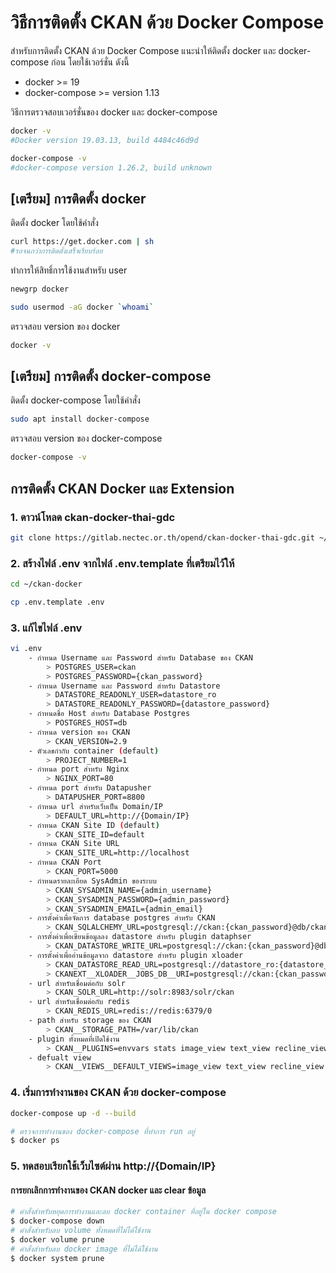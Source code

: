 # วิธีการติดตั้ง CKAN ด้วย Docker Compose
สำหรับการติดตั้ง CKAN ด้วย Docker Compose แนะนำให้ติดตั้ง docker และ docker-compose ก่อน โดยใช้เวอร์ชั่น ดังนี้ 
- docker >= 19
- docker-compose >= version 1.13

วิธีการตรวจสอบเวอร์ชั่นของ docker และ docker-compose
```sh
docker -v
#Docker version 19.03.13, build 4484c46d9d

docker-compose -v
#docker-compose version 1.26.2, build unknown
```
## [เตรียม] การติดตั้ง docker
ติดตั้ง docker โดยใช้คำสั่ง
```sh
curl https://get.docker.com | sh
#รอจนกว่าการติดตั้งเสร็จเรียบร้อย
```
ทำการให้สิทธิ์การใช้งานสำหรับ user
```sh
newgrp docker

sudo usermod -aG docker `whoami`
```
ตรวจสอบ version ของ docker
```sh
docker -v
```

## [เตรียม] การติดตั้ง docker-compose
ติดตั้ง docker-compose โดยใช้คำสั่ง
```sh
sudo apt install docker-compose
```
ตรวจสอบ version ของ docker-compose
```sh
docker-compose -v
```

## การติดตั้ง CKAN Docker และ Extension
### 1. ดาวน์โหลด ckan-docker-thai-gdc
```sh
git clone https://gitlab.nectec.or.th/opend/ckan-docker-thai-gdc.git ~/ckan-docker
```

### 2. สร้างไฟล์ .env จากไฟล์ .env.template ที่เตรียมไว้ให้
```sh
cd ~/ckan-docker

cp .env.template .env
```
### 3. แก้ไขไฟล์ .env
```sh
vi .env
    - กำหนด Username และ Password สำหรับ Database ของ CKAN
        > POSTGRES_USER=ckan
        > POSTGRES_PASSWORD={ckan_password}
    - กำหนด Username และ Password สำหรับ Datastore
        > DATASTORE_READONLY_USER=datastore_ro
        > DATASTORE_READONLY_PASSWORD={datastore_password}
    - กำหนดชื่อ Host สำหรับ Database Postgres
        > POSTGRES_HOST=db
    - กำหนด version ของ CKAN
        > CKAN_VERSION=2.9
    - ตัวเลขกำกับ container (default)
        > PROJECT_NUMBER=1
    - กำหนด port สำหรับ Nginx
        > NGINX_PORT=80
    - กำหนด port สำหรับ Datapusher
        > DATAPUSHER_PORT=8800
    - กำหนด url สำหรับเว็บเป็น Domain/IP
        > DEFAULT_URL=http://{Domain/IP}
    - กำหนด CKAN Site ID (default)
        > CKAN_SITE_ID=default
    - กำหนด CKAN Site URL
        > CKAN_SITE_URL=http://localhost
    - กำหนด CKAN Port
        > CKAN_PORT=5000
    - กำหนดรายละเอียด SysAdmin ของระบบ
        > CKAN_SYSADMIN_NAME={admin_username}
        > CKAN_SYSADMIN_PASSWORD={admin_password}
        > CKAN_SYSADMIN_EMAIL={admin_email}
    - การตั้งค่าเพื่อจัดการ database postgres สำหรับ CKAN
        > CKAN_SQLALCHEMY_URL=postgresql://ckan:{ckan_password}@db/ckan
    - การตั้งค่าเพื่อเขียนข้อมูลลง datastore สำหรับ plugin dataphser
        > CKAN_DATASTORE_WRITE_URL=postgresql://ckan:{ckan_password}@db/datastore
    - การตั้งค่าเพื่ออ่านข้อมูลจาก datastore สำหรับ plugin xloader
        > CKAN_DATASTORE_READ_URL=postgresql://datastore_ro:{datastore_password}@db/datastore
        > CKANEXT__XLOADER__JOBS_DB__URI=postgresql://ckan:{ckan_password}@db/ckan
    - url สำหรับเชื่อมต่อกับ solr
        > CKAN_SOLR_URL=http://solr:8983/solr/ckan
    - url สำหรับเชื่อมต่อกับ redis
        > CKAN_REDIS_URL=redis://redis:6379/0
    - path สำหรับ storage ของ CKAN
        > CKAN__STORAGE_PATH=/var/lib/ckan
    - plugin ทั้งหมดที่เปิดใช้งาน
        > CKAN__PLUGINS=envvars stats image_view text_view recline_view resource_proxy webpage_view datastore xloader scheming_datasets pdf_view hierarchy_display hierarchy_form dcat dcat_json_interface structured_data thai_gdc
    - defualt view
        > CKAN__VIEWS__DEFAULT_VIEWS=image_view text_view recline_view webpage_view pdf_view
```

### 4. เริ่มการทำงานของ CKAN ด้วย docker-compose
```sh
docker-compose up -d --build

# ตรวจการทำงานของ docker-compose ที่ทำการ run อยู่
$ docker ps
```

### 5. ทดสอบเรียกใช้เว็บไซต์ผ่าน http://{Domain/IP}

#### การยกเลิกการทำงานของ CKAN docker และ clear ข้อมูล 
```sh
# คำสั่งสำหรับหยุดการทำงานและลบ docker container ที่อยู่ใน docker compose
$ docker-compose down
# คำสั่งสำหรับลบ volume ทั้งหมดที่ไม่ได้ใช้งาน
$ docker volume prune
# คำสั่งสำหรับลบ docker image ที่ไม่ได้ใช้งาน
$ docker system prune
```
